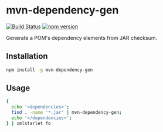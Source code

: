 mvn-dependency-gen
====

[![Build Status](https://travis-ci.org/naokikimura/mvn-dependency-gen.svg?branch=master)](https://travis-ci.org/naokikimura/mvn-dependency-gen) [![npm version](https://badge.fury.io/js/mvn-dependency-gen.svg)](https://badge.fury.io/js/mvn-dependency-gen)

Generate a POM's dependency elements from JAR checksum.

Installation
---

```bash
npm install -g mvn-dependency-gen
```

Usage
---

```bash
{
  echo '<dependencies>';
  find . -name '*.jar' | mvn-dependency-gen;
  echo '</dependencies>';
} | xmlstarlet fo
```